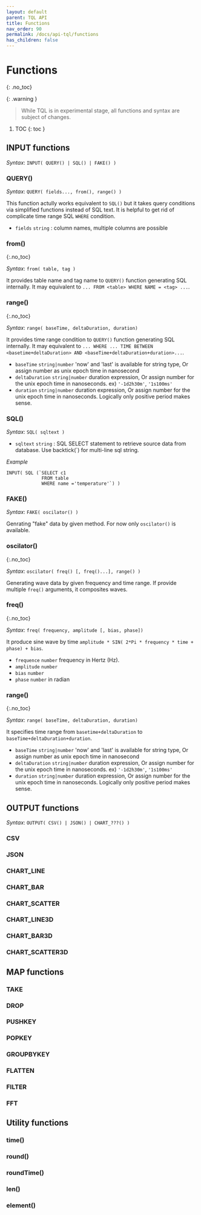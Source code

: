 ```yaml
---
layout: default
parent: TQL API
title: Functions
nav_order: 90
permalink: /docs/api-tql/functions
has_children: false
---
```


# Functions
{: .no_toc}

{: .warning }
> While TQL is in experimental stage, all functions and syntax are subject of changes.

1. TOC
{: toc }

## INPUT functions

*Syntax*: `INPUT( QUERY() | SQL() | FAKE() )`

### QUERY()

*Syntax*: `QUERY( fields..., from(), range() )`

This function actully works equivalent to `SQL()` but it takes query conditions via simplified functions instead of SQL text.
It is helpful to get rid of complicate time range SQL `WHERE` condition.

- `fields` `string` : column names, multiple columns are possible

### from()
{:.no_toc}

*Syntax*: `from( table, tag )`

It provides table name and tag name to `QUERY()` function generating SQL internally. It may equivalent to `... FROM <table> WHERE NAME = <tag> ...`.

### range()
{:.no_toc}

*Syntax*: `range( baseTime, deltaDuration, duration)`

It provides time range condition to `QUERY()` function generating SQL internally.
It may equivalent to `... WHERE ... TIME BETWEEN <basetime+deltaDuration> AND <baseTime+deltaDuration+duration>...`.

- `baseTime` `string|number` 'now' and 'last' is available for string type, Or assign number as unix epoch time in nanosecond
- `deltaDuration` `string|number` duration expression, Or assign number for the unix epoch time in nanoseconds. ex) `'-1d2h30m'`, `'1s100ms'`
- `duration` `string|number` duration expression, Or assign number for the unix epoch time in nanoseconds. Logically only positive period makes sense.


### SQL()

*Syntax*: `SQL( sqltext )`

- `sqltext` `string` : SQL SELECT statement to retrieve source data from database. Use backtick(`) for multi-line sql string.

*Example*

```
INPUT( SQL (`SELECT c1 
             FROM table 
             WHERE name ='temperature'`) )
```

### FAKE()

*Syntax*: `FAKE( oscilator() )`

Genrating "fake" data by given method. For now only `oscilator()` is available.

### oscilator()
{:.no_toc}

*Syntax*: `oscilator( freq() [, freq()...], range() )`

Generating wave data by given frequency and time range. If provide multiple `freq()` arguments, it composites waves.

### freq()
{:.no_toc}

*Syntax*: `freq( frequency, amplitude [, bias, phase])`

It produce sine wave by time `amplitude * SIN( 2*Pi * frequency * time + phase) + bias`.

- `frequence` `number` frequency in Hertz (Hz).
- `amplitude` `number`
- `bias` `number`
- `phase` `number` in radian

### range()
{:.no_toc}

*Syntax*: `range( baseTime, deltaDuration, duration)`

It specifies time range from `basetime+deltaDuration` to `baseTime+deltaDuration+duration`.

- `baseTime` `string|number` 'now' and 'last' is available for string type, Or assign number as unix epoch time in nanosecond
- `deltaDuration` `string|number` duration expression, Or assign number for the unix epoch time in nanoseconds. ex) `'-1d2h30m'`, `'1s100ms'`
- `duration` `string|number` duration expression, Or assign number for the unix epoch time in nanoseconds. Logically only positive period makes sense.

## OUTPUT functions

*Syntax*: `OUTPUT( CSV() | JSON() | CHART_???() )`

### CSV

### JSON

### CHART_LINE

### CHART_BAR

### CHART_SCATTER

### CHART_LINE3D

### CHART_BAR3D

### CHART_SCATTER3D

## MAP functions

### TAKE

### DROP

### PUSHKEY

### POPKEY

### GROUPBYKEY

### FLATTEN

### FILTER

### FFT

## Utility functions

### time()

### round()

### roundTime()

### len()

### element()


